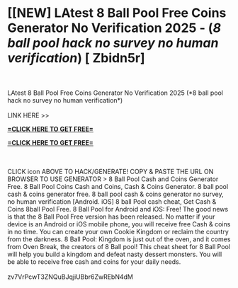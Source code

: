 # [[NEW] LAtest 8 Ball Pool Free Coins Generator No Verification 2025 - (*8 ball pool hack no survey no human verification*) [ Zbidn5r]
<br>
<br>LAtest 8 Ball Pool Free Coins Generator No Verification 2025 (*8 ball pool hack no survey no human verification*)
<br>
<br>LINK HERE >> 

**[=CLICK HERE TO GET FREE=](https://www.google.com/url?q=https%3A%2F%2Fappbitly.com%2FuxHKU)**


**[=CLICK HERE TO GET FREE=](https://www.google.com/url?q=https%3A%2F%2Fappbitly.com%2FuxHKU)**


<br>
<br>CLICK  icon ABOVE TO HACK/GENERATE! COPY & PASTE THE URL ON BROWSER TO USE GENERATOR > 8 Ball Pool Cash and Coins Generator Free.  8 Ball Pool Coins Cash and Coins, Cash & Coins Generator. 8 ball pool cash & coins generator free. 8 ball pool cash & coins generator no survey, no human verification [Android.  iOS] 8 ball Pool cash cheat, Get Cash & Coins 8ball Pool Free.  8 Ball Pool for Android and iOS: Free! The good news is that the 8 Ball Pool Free version has been released.  No matter if your device is an Android or iOS mobile phone, you will receive free Cash & coins in no time.  You can create your own Cookie Kingdom or reclaim the country from the darkness.  8 Ball Pool: Kingdom is just out of the oven, and it comes from Oven Break, the creators of 8 Ball pool! This cheat sheet for 8 Ball Pool will help you build a kingdom and defeat nasty dessert monsters.  You will be able to receive free cash and coins for your daily needs. 
<br>
<br>zv7VrPcwT3ZNQuBJqjiUBbr6ZwREbN4dM
<br>
